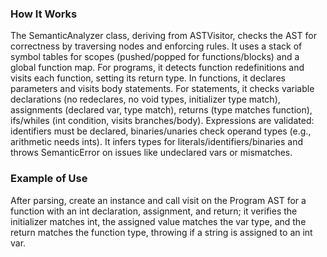 ### How It Works
The SemanticAnalyzer class, deriving from ASTVisitor, checks the AST for correctness by traversing nodes and enforcing rules. It uses a stack of symbol tables for scopes (pushed/popped for functions/blocks) and a global function map. For programs, it detects function redefinitions and visits each function, setting its return type. In functions, it declares parameters and visits body statements. For statements, it checks variable declarations (no redeclares, no void types, initializer type match), assignments (declared var, type match), returns (type matches function), ifs/whiles (int condition, visits branches/body). Expressions are validated: identifiers must be declared, binaries/unaries check operand types (e.g., arithmetic needs ints). It infers types for literals/identifiers/binaries and throws SemanticError on issues like undeclared vars or mismatches.

### Example of Use
After parsing, create an instance and call visit on the Program AST for a function with an int declaration, assignment, and return; it verifies the initializer matches int, the assigned value matches the var type, and the return matches the function type, throwing if a string is assigned to an int var.
